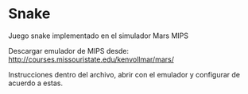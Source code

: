 # Snake
Juego snake implementado en el simulador Mars MIPS

Descargar emulador de MIPS desde:
http://courses.missouristate.edu/kenvollmar/mars/

Instrucciones dentro del archivo, abrir con el emulador y configurar de acuerdo a estas.
